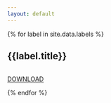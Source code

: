 ```yaml
---
layout: default
---
```

<div id="homepage--body">
	<div class="row clearfix">
		{% for label in site.data.labels %}
		<div class="full column set-project">
			<h2 class="set-title">{{label.title}}</h2>
			<div class="row clearfix">
				<div class="full">
					<img class="set-preview" src="{{ label.img1 }}" alt="">
				</div>
			</div>
			<div>
				<a href="{{label.download}}"><p class="download-button">DOWNLOAD</p></a>
			</div>
		</div>
		{% endfor %}
	</div>
</div>
